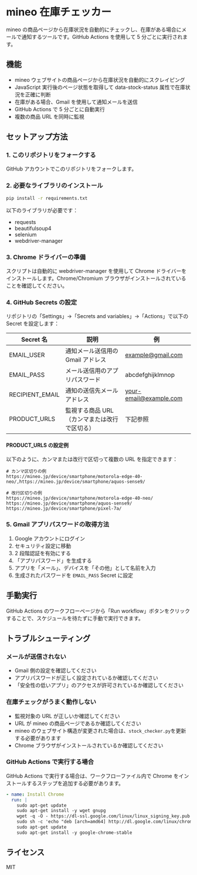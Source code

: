 # mineo 在庫チェッカー

mineo の商品ページから在庫状況を自動的にチェックし、在庫がある場合にメールで通知するツールです。GitHub Actions を使用して 5 分ごとに実行されます。

## 機能

- mineo ウェブサイトの商品ページから在庫状況を自動的にスクレイピング
- JavaScript 実行後のページ状態を取得して data-stock-status 属性で在庫状況を正確に判断
- 在庫がある場合、Gmail を使用して通知メールを送信
- GitHub Actions で 5 分ごとに自動実行
- 複数の商品 URL を同時に監視

## セットアップ方法

### 1. このリポジトリをフォークする

GitHub アカウントでこのリポジトリをフォークします。

### 2. 必要なライブラリのインストール

```bash
pip install -r requirements.txt
```

以下のライブラリが必要です：

- requests
- beautifulsoup4
- selenium
- webdriver-manager

### 3. Chrome ドライバーの準備

スクリプトは自動的に webdriver-manager を使用して Chrome ドライバーをインストールします。Chrome/Chromium ブラウザがインストールされていることを確認してください。

### 4. GitHub Secrets の設定

リポジトリの「Settings」→「Secrets and variables」→「Actions」で以下の Secret を設定します：

| Secret 名       | 説明                                         | 例                     |
| --------------- | -------------------------------------------- | ---------------------- |
| EMAIL_USER      | 通知メール送信用の Gmail アドレス            | example@gmail.com      |
| EMAIL_PASS      | メール送信用のアプリパスワード               | abcdefghijklmnop       |
| RECIPIENT_EMAIL | 通知の送信先メールアドレス                   | your-email@example.com |
| PRODUCT_URLS    | 監視する商品 URL（カンマまたは改行で区切る） | 下記参照               |

#### PRODUCT_URLS の設定例

以下のように、カンマまたは改行で区切って複数の URL を指定できます：

```
# カンマ区切りの例
https://mineo.jp/device/smartphone/motorola-edge-40-neo/,https://mineo.jp/device/smartphone/aquos-sense9/

# 改行区切りの例
https://mineo.jp/device/smartphone/motorola-edge-40-neo/
https://mineo.jp/device/smartphone/aquos-sense9/
https://mineo.jp/device/smartphone/pixel-7a/
```

### 5. Gmail アプリパスワードの取得方法

1. Google アカウントにログイン
2. セキュリティ設定に移動
3. 2 段階認証を有効にする
4. 「アプリパスワード」を生成する
5. アプリを「メール」、デバイスを「その他」として名前を入力
6. 生成されたパスワードを `EMAIL_PASS` Secret に設定

## 手動実行

GitHub Actions のワークフローページから「Run workflow」ボタンをクリックすることで、スケジュールを待たずに手動で実行できます。

## トラブルシューティング

### メールが送信されない

- Gmail 側の設定を確認してください
- アプリパスワードが正しく設定されているか確認してください
- 「安全性の低いアプリ」のアクセスが許可されているか確認してください

### 在庫チェックがうまく動作しない

- 監視対象の URL が正しいか確認してください
- URL が mineo の商品ページであるか確認してください
- mineo のウェブサイト構造が変更された場合は、`stock_checker.py`を更新する必要があります
- Chrome ブラウザがインストールされているか確認してください

### GitHub Actions で実行する場合

GitHub Actions で実行する場合は、ワークフローファイル内で Chrome をインストールするステップを追加する必要があります。

```yaml
- name: Install Chrome
  run: |
    sudo apt-get update
    sudo apt-get install -y wget gnupg
    wget -q -O - https://dl-ssl.google.com/linux/linux_signing_key.pub | sudo apt-key add -
    sudo sh -c 'echo "deb [arch=amd64] http://dl.google.com/linux/chrome/deb/ stable main" >> /etc/apt/sources.list.d/google.list'
    sudo apt-get update
    sudo apt-get install -y google-chrome-stable
```

## ライセンス

MIT

